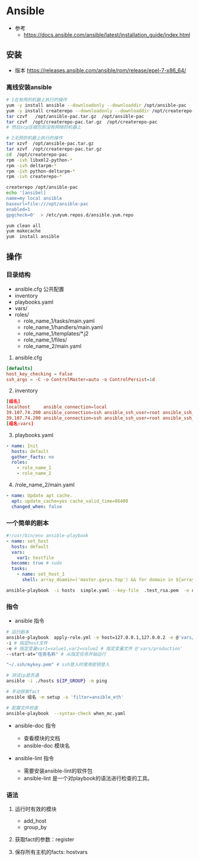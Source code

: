 # Ansible
- 参考
  - https://docs.ansible.com/ansible/latest/installation_guide/index.html

## 安装
- 版本 https://releases.ansible.com/ansible/rpm/release/epel-7-x86_64/

### 离线安装ansible
```bash
# 1在有网的机器上执行的操作
yum -y install ansible --downloadonly --downloaddir /opt/ansible-pac
yum -y install createrepo --downloadonly --downloaddir /opt/createrepo-pac
tar czvf   /opt/ansible-pac.tar.gz  /opt/ansible-pac 
tar czvf  /opt/createrepo-pac.tar.gz  /opt/createrepo-pac
# 然后scp压缩包到没有网络的机器上

# 2无网的机器上执行的操作
tar xzvf  /opt/ansible-pac.tar.gz
tar xzvf  /opt/createrepo-pac.tar.gz
cd  /opt/createrepo-pac
rpm -ivh libxml2-python-*
rpm -ivh deltarpm-*
rpm -ivh python-deltarpm-*
rpm -ivh createrepo-*

createrepo /opt/ansible-pac
echo '[ansibel]
name=my local ansible
baseurl=file:///opt/ansible-pac
enabled=1
gpgcheck=0'  > /etc/yum.repos.d/ansible.yum.repo

yum clean all
yum makecache
yum  install ansible
```

## 操作

### 目录结构
- ansible.cfg  公共配置
- inventory
- playbooks.yaml
- vars/
- roles/
    - role_name_1/tasks/main.yaml
    - role_name_1/handlers/main.yaml
    - role_name_1/templates/*.j2
    - role_name_1/files/
    - role_name_2/main.yaml

1. ansible.cfg 
  ```conf
  [defaults]
  host_key_checking = False
  ssh_args = -C -o ControlMaster=auto -o ControlPersist=1d
  ```
2. inventory
  ```conf
  [组名]
  localhost     ansible_connection=local
  39.107.74.200 ansible_connection=ssh ansible_ssh_user=root ansible_ssh_pass='123' ansible_sudo_pass='123'
  39.107.74.200 ansible_connection=ssh ansible_ssh_user=root ansible_ssh_private_key_file=~/.ssh/keyfile.pem
  [组名:vars]
  ```

3. playbooks.yaml
  ```yaml
  - name: Init
    hosts: default
    gather_facts: no
    roles:
      - role_name_1
      - role_name_2
  ```

4. /role_name_2/main.yaml
  ```yaml
  - name: Update apt cache.
    apt: update_cache=yes cache_valid_time=86400
    changed_when: false
  ```

### 一个简单的剧本
```yaml
#!/usr/bin/env ansible-playbook
- name: set_host
  hosts: default
  vars:
    var1: testfile
  become: true # sudo
  tasks:
    - name: set_host_1
      shell: array_doamin=('master.garys.top') && for domain in ${array_doamin[@]};do sed -i "/ ${domain}/c\\{{ domain_ip }}      ${domain}" /etc/hosts; done
```
```bash
ansible-playbook  -i hosts  simple.yaml --key-file  .test_rsa.pem  -e domain_ip=5.5.5.6
```
### 指令
- ansible 指令
```bash
# 运行剧本
ansible-playbook  apply-role.yml -e host=127.0.0.1,127.0.0.2 -e @'vars/DMZ'  -e role=filebeat
-i # 指定host文件
-e # 指定变量var1=value1,var2=value2 # 指定变量文件 @'vars/production'
--start-at="任务名称" # 从指定任务开始运行

"~/.ssh/mykey.pem" # ssh登入时使用密钥登入

# 测试ip是否通
ansible -i ./hosts ${IP_GROUP} -m ping

# 手动获取fact
ansible 组名 -m setup -a 'filter=ansible_eth'

# 配置文件检查
ansible-playbook  --syntax-check when_mc.yaml 
```

- ansible-doc 指令
    - 查看模块的文档
    - ansible-doc 模块名

- ansible-lint 指令 
    - 需要安装ansible-lint的软件包
    - ansible-lint 是一个对playbook的语法进行检查的工具。

### 语法
1. 运行时有效的模块
    - add_host
    - group_by

2. 获取fact的参数：register

3. 保存所有主机的facts: hostvars




